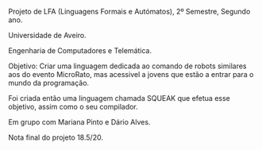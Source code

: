 Projeto de LFA (Linguagens Formais e Autómatos), 2º Semestre, Segundo ano.

Universidade de Aveiro.

Engenharia de Computadores e Telemática.

Objetivo: Criar uma linguagem dedicada ao comando de robots similares aos do evento MicroRato, mas acessivel a jovens que estão a entrar para o mundo da programação. 

Foi criada então uma linguagem chamada SQUEAK que efetua esse objetivo, assim como o seu compilador. 

Em grupo com Mariana Pinto e Dário Alves.

Nota final do projeto 18.5/20.

